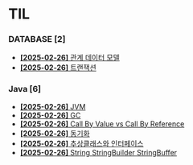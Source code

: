 # TIL
 
### DATABASE [2]
- [**[2025-02-26]**  관계 데이터 모델](https://github.com/A-lass/TIL/blob/main/DATABASE/관계_데이터_모델.md)
- [**[2025-02-26]**  트랜잭션](https://github.com/A-lass/TIL/blob/main/DATABASE/트랜잭션.md)
### Java [6]
- [**[2025-02-26]**  JVM](https://github.com/A-lass/TIL/blob/main/Java/JVM.md)
- [**[2025-02-26]**  GC](https://github.com/A-lass/TIL/blob/main/Java/GC.md)
- [**[2025-02-26]**  Call By Value vs Call By Reference](https://github.com/A-lass/TIL/blob/main/Java/Call_By_Value_vs_Call_By_Reference.md)
- [**[2025-02-26]**  동기화](https://github.com/A-lass/TIL/blob/main/Java/동기화.md)
- [**[2025-02-26]**  추상클래스와 인터페이스](https://github.com/A-lass/TIL/blob/main/Java/추상클래스와_인터페이스.md)
- [**[2025-02-26]**  String StringBuilder StringBuffer](https://github.com/A-lass/TIL/blob/main/Java/String_StringBuilder_StringBuffer.md)
